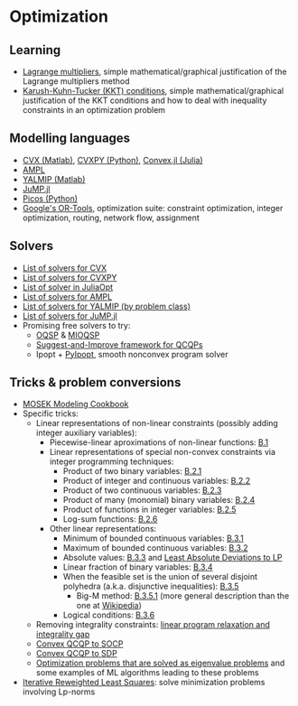

# Optimization
## Learning
- [Lagrange multipliers](http://www.onmyphd.com/?p=lagrange.multipliers), simple mathematical/graphical justification of the Lagrange multipliers method
- [Karush-Kuhn-Tucker (KKT) conditions](http://www.onmyphd.com/?p=kkt.karush.kuhn.tucker), simple mathematical/graphical justification of the KKT conditions and how to deal with inequality constraints in an optimization problem

## Modelling languages
- [CVX (Matlab)](http://cvxr.com/cvx/), [CVXPY (Python)](http://www.cvxpy.org/en/latest/), [Convex.jl (Julia)](https://convexjl.readthedocs.io/en/latest/)
- [AMPL](https://ampl.com/)
- [YALMIP (Matlab)](https://yalmip.github.io/)
- [JuMP.jl](http://www.juliaopt.org/JuMP.jl/latest/)
- [Picos (Python)](http://picos.zib.de/index.html)
- [Google's OR-Tools](https://developers.google.com/optimization), optimization suite: constraint optimization, integer optimization, routing, network flow, assignment 

## Solvers
- [List of solvers for CVX](http://cvxr.com/cvx/doc/solver.html)
- [List of solvers for CVXPY](http://www.cvxpy.org/en/latest/tutorial/advanced/#choosing-a-solver)
- [List of solver in JuliaOpt](http://www.juliaopt.org/)
- [List of solvers for AMPL](https://ampl.com/products/solvers/all-solvers-for-ampl/)
- [List of solvers for YALMIP (by problem class)](https://yalmip.github.io/allsolvers/)
- [List of solvers for JuMP.jl](http://www.juliaopt.org/JuMP.jl/latest/installation.html#Getting-Solvers-1)
- Promising free solvers to try:
  - [OQSP](http://osqp.readthedocs.io/en/latest/) & [MIOQSP](https://github.com/oxfordcontrol/miosqp)
  - [Suggest-and-Improve framework for QCQPs](https://github.com/cvxgrp/qcqp)
  - Ipopt + [PyIpopt](https://github.com/xuy/pyipopt), smooth nonconvex program solver
  
## Tricks & problem conversions
- [MOSEK Modeling Cookbook](https://docs.mosek.com/modeling-cookbook/index.html)
- Specific tricks:
  - Linear representations of non-linear constraints (possibly adding integer auxiliary variables):  
    - Piecewise-linear aproximations of non-linear functions: [B.1](http://www.optimization-online.org/DB_FILE/2020/07/7907.pdf)
    - Linear representations of special non-convex constraints via integer programming techniques:
      - Product of two binary variables: [B.2.1](http://www.optimization-online.org/DB_FILE/2020/07/7907.pdf)
      - Product of integer and continuous variables: [B.2.2](http://www.optimization-online.org/DB_FILE/2020/07/7907.pdf)
      - Product of two continuous variables: [B.2.3](http://www.optimization-online.org/DB_FILE/2020/07/7907.pdf)
      - Product of many (monomial) binary variables: [B.2.4](http://www.optimization-online.org/DB_FILE/2020/07/7907.pdf)
      - Product of functions in integer variables: [B.2.5](http://www.optimization-online.org/DB_FILE/2020/07/7907.pdf)
      - Log-sum functions: [B.2.6](http://www.optimization-online.org/DB_FILE/2020/07/7907.pdf)
    - Other linear representations:
      - Minimum of bounded continuous variables: [B.3.1](http://www.optimization-online.org/DB_FILE/2020/07/7907.pdf)
      - Maximum of bounded continuous variables: [B.3.2](http://www.optimization-online.org/DB_FILE/2020/07/7907.pdf)
      - Absolute values: [B.3.3](http://www.optimization-online.org/DB_FILE/2020/07/7907.pdf) and [Least Absolute Deviations to LP](https://en.wikipedia.org/wiki/Least_absolute_deviations#Solving_using_linear_programming)
      - Linear fraction of binary variables: [B.3.4](http://www.optimization-online.org/DB_FILE/2020/07/7907.pdf)
      - When the feasible set is the union of several disjoint polyhedra (a.k.a. disjunctive inequalities): [B.3.5](http://www.optimization-online.org/DB_FILE/2020/07/7907.pdf)
        - Big-M method: [B.3.5.1](http://www.optimization-online.org/DB_FILE/2020/07/7907.pdf) (more general description than the one at [Wikipedia](https://en.wikipedia.org/wiki/Big_M_method))
      - Logical conditions: [B.3.6](http://www.optimization-online.org/DB_FILE/2020/07/7907.pdf) 
  - Removing integrality constraints: [linear program relaxation and integrality gap](https://en.wikipedia.org/wiki/Linear_programming_relaxation)
  - [Convex QCQP to SOCP](https://math.stackexchange.com/questions/1330896/can-a-convex-qcqp-with-an-additional-linear-constraint-be-converted-into-a-socp)
  - [Convex QCQP to SDP](https://mathoverflow.net/questions/58383/complexity-of-convex-quadratically-constrained-quadratic-programming-qcqp) 
  - [Optimization problems that are solved as eigenvalue problems](https://arxiv.org/pdf/1903.11240.pdf) and some examples of ML algorithms leading to these problems
- [Iterative Reweighted Least Squares](https://cnx.org/contents/krkDdys0@12/Iterative-Reweighted-Least-Squares): solve minimization problems involving Lp-norms
